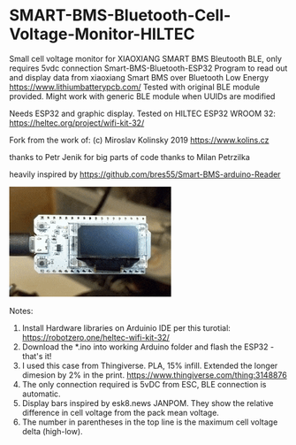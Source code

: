 # SMART-BMS-Bluetooth-Cell-Voltage-Monitor-HILTEC
Small cell voltage monitor for XIAOXIANG SMART BMS Bleutooth BLE, only requires 5vdc connection
Smart-BMS-Bluetooth-ESP32
Program to read out and display data from xiaoxiang Smart BMS over Bluetooth Low Energy
https://www.lithiumbatterypcb.com/
Tested with original BLE module provided. Might work with generic BLE module when UUIDs are modified

Needs ESP32 and graphic display.
Tested on HILTEC ESP32 WROOM 32: https://heltec.org/project/wifi-kit-32/

Fork from the work of: (c) Miroslav Kolinsky 2019 https://www.kolins.cz

thanks to Petr Jenik for big parts of code
thanks to Milan Petrzilka

heavily inspired by https://github.com/bres55/Smart-BMS-arduino-Reader

![](esp32.gif) 

Notes:

1. Install Hardware libraries on Arduinio IDE per this turotial: https://robotzero.one/heltec-wifi-kit-32/
2. Download the *.ino into working Arduino folder and flash the ESP32 - that's it!
2. I used this case from Thingiverse. PLA, 15% infill. Extended the longer dimesion by 2% in the print. https://www.thingiverse.com/thing:3148876
3. The only connection required is 5vDC from ESC, BLE connection is automatic.
4. Display bars inspired by esk8.news JANPOM.  They show the relative difference in cell voltage from the pack mean voltage.  
5. The number in parentheses in the top line is the maximum cell voltage delta (high-low).
